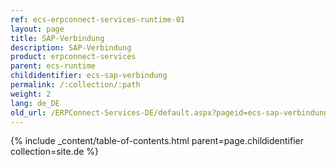 ```yaml
---
ref: ecs-erpconnect-services-runtime-01
layout: page
title: SAP-Verbindung
description: SAP-Verbindung
product: erpconnect-services
parent: ecs-runtime
childidentifier: ecs-sap-verbindung
permalink: /:collection/:path
weight: 2
lang: de_DE
old_url: /ERPConnect-Services-DE/default.aspx?pageid=ecs-sap-verbindung
---
```


{% include _content/table-of-contents.html parent=page.childidentifier collection=site.de %}